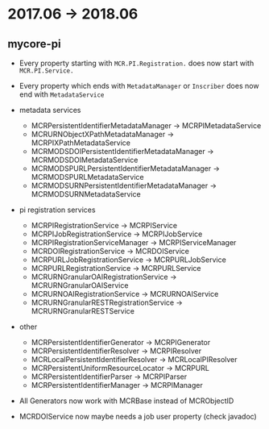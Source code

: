 # 2017.06 -> 2018.06

## mycore-pi

- Every property starting with `MCR.PI.Registration.` does now start with `MCR.PI.Service.`
- Every property which ends with `MetadataManager` or `Inscriber` does now end with `MetadataService`
  
- metadata services
  - MCRPersistentIdentifierMetadataManager -> MCRPIMetadataService
  - MCRURNObjectXPathMetadataManager -> MCRPIXPathMetadataService
  - MCRMODSDOIPersistentIdentifierMetadataManager -> MCRMODSDOIMetadataService
  - MCRMODSPURLPersistentIdentifierMetadataManager -> MCRMODSPURLMetadataService
  - MCRMODSURNPersistentIdentifierMetadataManager -> MCRMODSURNMetadataService

- pi registration services
  - MCRPIRegistrationService -> MCRPIService
  - MCRPIJobRegistrationService -> MCRPIJobService
  - MCRPIRegistrationServiceManager -> MCRPIServiceManager
  - MCRDOIRegistrationService -> MCRDOIService
  - MCRPURLJobRegistrationService -> MCRPURLJobService
  - MCRPURLRegistrationService -> MCRPURLService
  - MCRURNGranularOAIRegistrationService -> MCRURNGranularOAIService
  - MCRURNOAIRegistrationService -> MCRURNOAIService
  - MCRURNGranularRESTRegistrationService -> MCRURNGranularRESTService
  
- other
  - MCRPersistentIdentifierGenerator -> MCRPIGenerator
  - MCRPersistentIdentifierResolver -> MCRPIResolver
  - MCRLocalPersistentIdentifierResolver -> MCRLocalPIResolver
  - MCRPersistentUniformResourceLocator -> MCRPURL
  - MCRPersistentIdentifierParser -> MCRPIParser
  - MCRPersistentIdentifierManager -> MCRPIManager

- All Generators now work with MCRBase instead of MCRObjectID 
- MCRDOIService now maybe needs a job user property (check javadoc)
